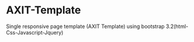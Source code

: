 # AXIT-Template
Single responsive page template (AXIT Template) using bootstrap 3.2(html-Css-Javascript-Jquery)
